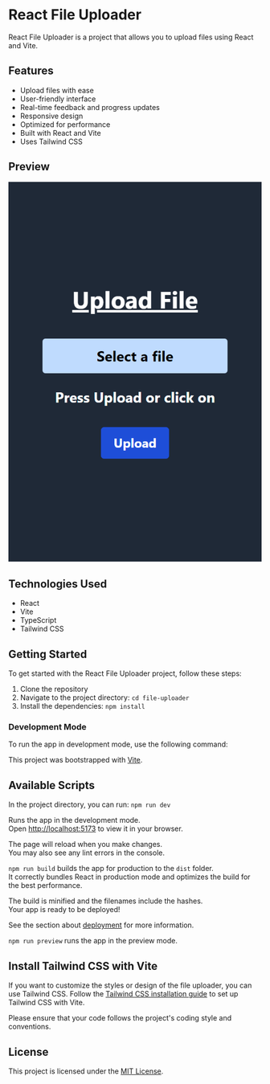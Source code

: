 # React File Uploader

React File Uploader is a project that allows you to upload files using React and Vite.

## Features

- Upload files with ease
- User-friendly interface
- Real-time feedback and progress updates
- Responsive design
- Optimized for performance
- Built with React and Vite
- Uses Tailwind CSS

## Preview

![Preview](public/preview.png)

## Technologies Used

- React
- Vite
- TypeScript
- Tailwind CSS

## Getting Started

To get started with the React File Uploader project, follow these steps:

1. Clone the repository
2. Navigate to the project directory: `cd file-uploader`
3. Install the dependencies: `npm install`

### Development Mode

To run the app in development mode, use the following command:

This project was bootstrapped with [Vite](https://vitejs.dev/guide/#getting-started).

## Available Scripts

In the project directory, you can run: `npm run dev`

Runs the app in the development mode.\
Open [http://localhost:5173](http://localhost:5173) to view it in your browser.

The page will reload when you make changes.\
You may also see any lint errors in the console.

`npm run build` builds the app for production to the `dist` folder.\
It correctly bundles React in production mode and optimizes the build for the best performance.

The build is minified and the filenames include the hashes.\
Your app is ready to be deployed!

See the section about [deployment](https://facebook.github.io/create-react-app/docs/deployment) for more information.

`npm run preview` runs the app in the preview mode.

## Install Tailwind CSS with Vite

If you want to customize the styles or design of the file uploader, you can use Tailwind CSS. Follow the [Tailwind CSS installation guide](https://tailwindcss.com/docs/guides/vite#react) to set up Tailwind CSS with Vite.


Please ensure that your code follows the project's coding style and conventions.

## License

This project is licensed under the [MIT License](LICENSE).
